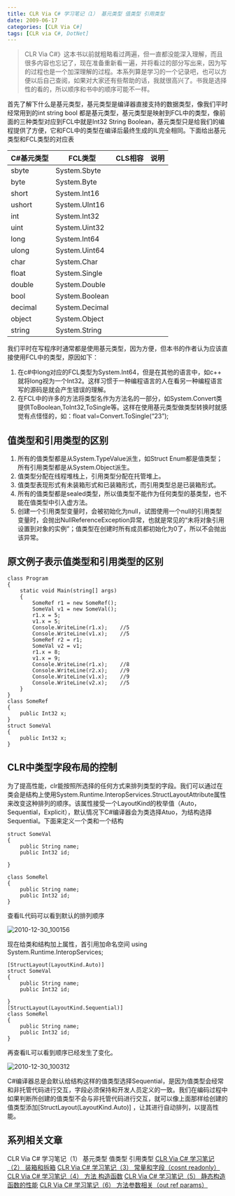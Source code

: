 ```yaml
---
title: CLR Via C# 学习笔记（1） 基元类型 值类型 引用类型
date: 2009-06-17
categories: [CLR Via C#]
tags: [CLR via C#, DotNet]
---
```


> CLR Via C#》这本书以前就粗略看过两遍，但一直都没能深入理解，而且很多内容也忘记了，现在准备重新看一遍，并将看过的部分写出来，因为写的过程也是一个加深理解的过程。本系列算是学习的一个记录吧，也可以方便以后自己查阅，如果对大家还有些帮助的话，我就很高兴了。书我是选择性的看的，所以顺序和书中的顺序可能不一样。

首先了解下什么是基元类型，基元类型是编译器直接支持的数据类型，像我们平时经常用到的int string bool 都是基元类型，基元类型是映射到FCL中的类型，像前面的三种类型对应到FCL中就是Int32 String Boolean，基元类型只是给我们的编程提供了方便，它和FCL中的类型在编译后最终生成的IL完全相同。下面给出基元类型和FCL类型的对应表

|C#基元类型 | FCL类型 | CLS相容 | 说明 |
| --- | --- | --- | --- |
| sbyte | System.Sbyte |  |  |
| byte | System.Byte  |  |  |
| short | System.Int16 |  |  |
| ushort | System.UInt16 |  |  |
| int | System.Int32 |  |  |
| uint | System.Uint32 |  |  |
| long | System.Int64 |  |  |
| ulong | System.Uint64 |  |  |
| char | System.Char |  |  |
| float | System.Single |  |  |
| double | System.Double |  |  |
| bool | System.Boolean |  |  |
| decimal | System.Decimal |  |  |
| object | System.Object |  |  |
| string | System.String |  |  |
	
我们平时在写程序时通常都是使用基元类型，因为方便，但本书的作者认为应该直接使用FCL中的类型，原因如下：

1. 在c#中long对应的FCL类型为System.Int64，但是在其他的语言中，如c++ 就将long视为一个Int32。这样习惯于一种编程语言的人在看另一种编程语言写的源码是就会产生错误的理解。
2. 在FCL中的许多的方法将类型名作为方法名的一部分，如System.Convert类提供ToBoolean,ToInt32,ToSingle等。这样在使用基元类型做类型转换时就感觉有点怪怪的，如：float val=Convert.ToSingle(“23”);

## 值类型和引用类型的区别

1. 所有的值类型都是从System.TypeValue派生，如Struct Enum都是值类型；所有引用类型都是从System.Object派生。
2. 值类型分配在线程堆栈上，引用类型分配在托管堆上。
3. 值类型表现形式有未装箱形式和已装箱形式，而引用类型总是已装箱形式。
4. 所有的值类型都是sealed类型，所以值类型不能作为任何类型的基类型，也不能在值类型中引入虚方法。
5. 创建一个引用类型变量时，会被初始化为null，试图使用一个null的引用类型变量时，会抛出NullReferenceException异常，也就是常见的“未将对象引用设置到对象的实例”；值类型在创建时所有成员都初始化为0了，所以不会抛出该异常。

## 原文例子表示值类型和引用类型的区别

```
class Program
{
    static void Main(string[] args)
    {
        SomeRef r1 = new SomeRef();
        SomeVal v1 = new SomeVal();
        r1.x = 5;
        v1.x = 5;
        Console.WriteLine(r1.x);    //5
        Console.WriteLine(v1.x);    //5
        SomeRef r2 = r1;
        SomeVal v2 = v1;
        r1.x = 8;
        v1.x = 9;
        Console.WriteLine(r1.x);    //8
        Console.WriteLine(r2.x);    //9
        Console.WriteLine(v1.x);    //9
        Console.WriteLine(v2.x);    //5
    }
}
class SomeRef
{
    public Int32 x;
}
struct SomeVal
{
    public Int32 x;
}
```

## CLR中类型字段布局的控制

为了提高性能，clr能按照所选择的任何方式来排列类型的字段。我们可以通过在类会是结构上使用System.Runtime.InteropServices.StructLayoutAttribute属性来改变这种排列的顺序。该属性接受一个LayoutKind的枚举值（Auto，Sequential，Explicit），默认情况下C#编译器会为类选择Atuo，为结构选择Sequential。下面来定义一个类和一个结构

```
struct SomeVal
{
    public String name;
    public Int32 id;

}

class SomeRel
{
    public String name;
    public Int32 id;
}
```

查看IL代码可以看到默认的排列顺序

![2010-12-30_100156](http://oec2003.qiniudn.com/2010-12-30_100156.gif)

现在给类和结构加上属性，首引用加命名空间 using System.Runtime.InteropServices;

```
[StructLayout(LayoutKind.Auto)]
struct SomeVal
{
    public String name;
    public Int32 id;

}
[StructLayout(LayoutKind.Sequential)]
class SomeRel
{
    public String name;
    public Int32 id;
}
```

再查看IL可以看到顺序已经发生了变化。

![2010-12-30_100312](http://oec2003.qiniudn.com/2010-12-30_100312.gif)

C#编译器总是会默认给结构这样的值类型选择Sequential，是因为值类型会经常和非托管代码进行交互，字段必须保持和开发人员定义的一致。我们在编码过程中如果判断所创建的值类型不会与非托管代码进行交互，就可以像上面那样给创建的值类型添加[StructLayout(LayoutKind.Auto)] ，让其进行自动排列，以提高性能。

## 系列相关文章

CLR Via C# 学习笔记（1） 基元类型 值类型 引用类型
[CLR Via C# 学习笔记（2） 装箱和拆箱](http://blog.fwhyy.com/2009/06/clr-via-csharp-learning-notes-2-boxing-and-unboxing/)
[CLR Via C# 学习笔记（3） 常量和字段（cosnt readonly）](http://blog.fwhyy.com/2009/06/clr-via-csharp-learning-notes-3-constants-and-fields/)
[CLR Via C# 学习笔记（4） 方法 构造函数](http://blog.fwhyy.com/2009/07/clr-via-csharp-learning-notes-5-methods-the-constructor/)
[CLR Via C# 学习笔记（5） 静态构造函数的性能](http://blog.fwhyy.com/2009/07/clr-via-csharp-learning-notes-5-the-performance-of-the-static-constructor/)
[CLR Via C# 学习笔记（6） 方法参数相关（out ref params）](http://blog.fwhyy.com/2009/07/clr-via-csharp-learning-notes-6-the-method-parameters-related/)


